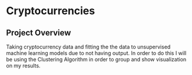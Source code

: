 # Cryptocurrencies

## Project Overview

Taking cryptocurrency data and fitting the the data to unsupervised machine learning models due to not having output. In order to do this I will be using the Clustering Algorithm in order to group and show visualization on my results.
